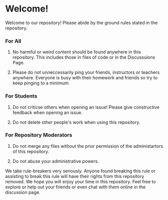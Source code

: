 # Welcome!

Welcome to our repository! Please abide by the ground rules stated in the repository.

### For All

1. No harmful or weird content should be found anywhere in this repository. This includes those in files of code or in the Discussuions Page.

2. Please do not unneccessarily ping your friends, instructors or teachers anywhere. Everyone is busy with their homework and friends so try to keep pinging to a minimum.

### For Students

1. Do not criticse others when opening an issue! Please give constructive feedback when opening an issue.

2. Do not delete other people's work when using this repository.

### For Repository Moderators

1. Do not merge any files without the prior permission of the administartors of this repository. 

2. Do not abuse your administrative powers.

We take rule-breakers very seriously. Anyone found breaking this rule or assisting to break this rule will have their rights from this repository removed.
We hope you will enjoy your time in this repository. Feel free to explore or help out your friends or even chat with them online in the discussion page.
